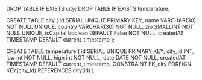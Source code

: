 DROP TABLE IF EXISTS city;
DROP TABLE IF EXISTS temperature;

CREATE TABLE city (
	id SERIAL UNIQUE PRIMARY KEY,
	name VARCHAR(30) NOT NULL UNIQUE,
	country VARCHAR(30)  NOT NULL,
	zip SMALLINT  NOT NULL UNIQUE,
	isCapital boolean DEFAULT False NOT NULL,
	createdAT TIMESTAMP DEFAULT current_timestamp
);

CREATE TABLE temperature (
	id SERIAL UNIQUE PRIMARY KEY,
	city_id INT,
	low int NOT NULL,
	high int NOT NULL,
	date DATE NOT NULL,
	createdAT TIMESTAMP DEFAULT current_timestamp,
	CONSTRAINT FK_city
		FOREIGN KEY(city_id)
		REFERENCES city(id)
)